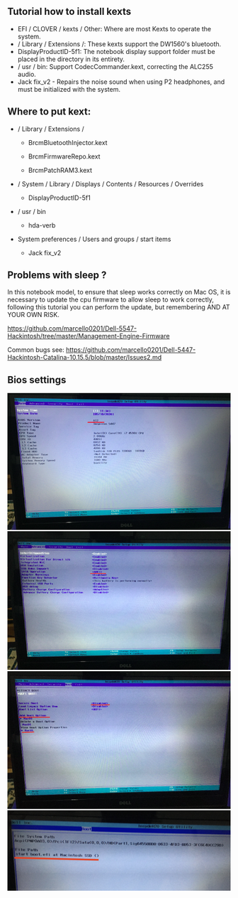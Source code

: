 ## Tutorial how to install kexts

- EFI / CLOVER / kexts / Other: Where are most Kexts to operate the system.
- / Library / Extensions /: These kexts support the DW1560's bluetooth.
- DisplayProductID-5f1: The notebook display support folder must be placed in the directory in its entirety.
- / usr / bin: Support CodecCommander.kext, correcting the ALC255 audio.
- Jack fix_v2 - Repairs the noise sound when using P2 headphones, and must be initialized with the system.

## Where to put kext:

- / Library / Extensions /

     * BrcmBluetoothInjector.kext

     * BrcmFirmwareRepo.kext

     * BrcmPatchRAM3.kext

- / System / Library / Displays / Contents / Resources / Overrides

     * DisplayProductID-5f1

- / usr / bin

     * hda-verb

- System preferences / Users and groups / start items

     * Jack fix_v2

## Problems with sleep ?

In this notebook model, to ensure that sleep works correctly on Mac OS, it is necessary to update the cpu firmware to allow sleep to work correctly, following this tutorial you can perform the update, but remembering AND AT YOUR OWN RISK.

https://github.com/marcello0201/Dell-5547-Hackintosh/tree/master/Management-Engine-Firmware

Common bugs see: https://github.com/marcello0201/Dell-5447-Hackintosh-Catalina-10.15.5/blob/master/Issues2.md

## Bios settings

![Screenshot](https://github.com/marcello0201/Dell-5447-Hackintosh-Catalina-10.15.5/blob/master/Bios%20setings/1.png)
![Screenshot](https://github.com/marcello0201/Dell-5447-Hackintosh-Catalina-10.15.5/blob/master/Bios%20setings/2.png)
![Screenshot](https://github.com/marcello0201/Dell-5447-Hackintosh-Catalina-10.15.5/blob/master/Bios%20setings/3.png)
![Screenshot](https://github.com/marcello0201/Dell-5447-Hackintosh-Catalina-10.15.5/blob/master/Bios%20setings/4.jpg)

